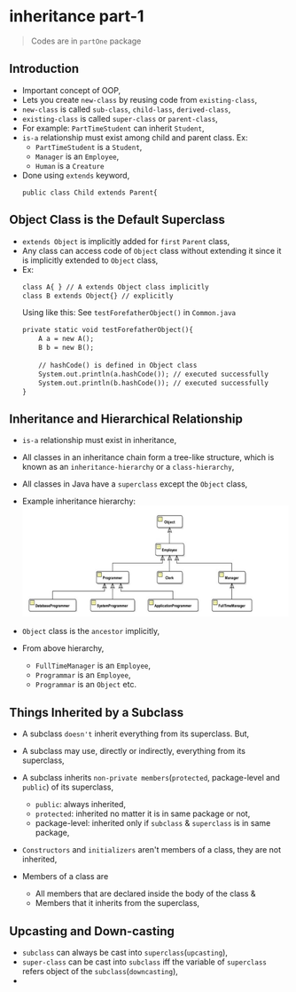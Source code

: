 

# inheritance part-1

> Codes are in `partOne` package


## Introduction
- Important concept of OOP,
- Lets you create `new-class` by reusing code from `existing-class`,
- `new-class` is called `sub-class`, `child-lass`, `derived-class`,
- `existing-class` is called `super-class` or `parent-class`,
- For example: `PartTimeStudent` can inherit `Student`,
- `is-a` relationship must exist among child and parent class. Ex:
  - `PartTimeStudent` is a `Student`,
  - `Manager` is an `Employee`,
  - `Human` is a `Creature`
- Done using `extends` keyword,
    ```
    public class Child extends Parent{
    ```

## Object Class is the Default Superclass
- `extends Object` is implicitly added for `first` `Parent` class,
- Any class can access code of `Object` class without extending it since it is implicitly extended to `Object` class,
- Ex:
    ```
    class A{ } // A extends Object class implicitly
    class B extends Object{} // explicitly
    ```
  Using like this: See `testForefatherObject()` in `Common.java`
    ```
    private static void testForefatherObject(){
        A a = new A();
        B b = new B();
    
        // hashCode() is defined in Object class
        System.out.println(a.hashCode()); // executed successfully
        System.out.println(b.hashCode()); // executed successfully
    }
    ```

## Inheritance and Hierarchical Relationship
- `is-a` relationship must exist in inheritance,
- All classes in an inheritance chain form a tree-like structure, which is known as an `inheritance-hierarchy` or a `class-hierarchy`,
- All classes in Java have a `superclass` except the `Object` class,
- Example inheritance hierarchy:
  <img src="files/inheritance_hierarchy.jpg" height="200px">

- `Object` class is the `ancestor` implicitly,
- From above hierarchy,
  - `FullTimeManager` is an `Employee`,
  - `Programmar` is an `Employee`,
  - `Programmar` is an `Object` etc.


## Things Inherited by a Subclass
- A subclass `doesn't` inherit everything from its superclass. But,
- A subclass may use, directly or indirectly, everything from its superclass,
- A subclass inherits `non-private members`(`protected`, package-level and `public`) of its superclass,
  - `public`: always inherited,
  - `protected`: inherited no matter it is in same package or not,
  - package-level: inherited only if `subclass` & `superclass` is in same package,

- `Constructors` and `initializers` aren't members of a class, they are not inherited,
- Members of a class are 
  - All members that are declared inside the body of the class & 
  - Members that it inherits from the superclass,
  
## Upcasting and Down-casting
- `subclass` can always be cast into `superclass`(`upcasting`),
- `super-class` can be cast into `subclass` iff the variable of `superclass` refers object of the `subclass`(`downcasting`),
- 
